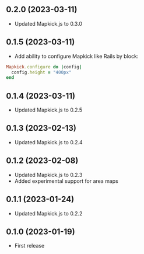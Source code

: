 ## 0.2.0 (2023-03-11)

- Updated Mapkick.js to 0.3.0

## 0.1.5 (2023-03-11)

- Add ability to configure Mapkick like Rails by block:

```ruby
Mapkick.configure do |config|
  config.height = "400px"
end
```

## 0.1.4 (2023-03-11)

- Updated Mapkick.js to 0.2.5

## 0.1.3 (2023-02-13)

- Updated Mapkick.js to 0.2.4

## 0.1.2 (2023-02-08)

- Updated Mapkick.js to 0.2.3
- Added experimental support for area maps

## 0.1.1 (2023-01-24)

- Updated Mapkick.js to 0.2.2

## 0.1.0 (2023-01-19)

- First release
